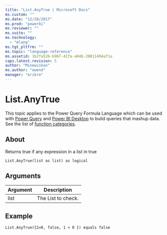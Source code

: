 ```yaml
---
title: "List.AnyTrue | Microsoft Docs"
ms.custom: ""
ms.date: "12/28/2017"
ms.prod: "powerbi"
ms.reviewer: ""
ms.suite: ""
ms.technology: 
  - "mlang"
ms.tgt_pltfrm: ""
ms.topic: "language-reference"
ms.assetid: 1b2fa526-b967-41fa-a04b-20011494af1a
caps.latest.revision: 5
author: "Minewiskan"
ms.author: "owend"
manager: "erikre"
---
```

# List.AnyTrue
This topic applies to the Power Query Formula Language which can be used with [Power Query](https://support.office.com/article/Introduction-to-Microsoft-Power-Query-for-Excel-6E92E2F4-2079-4E1F-BAD5-89F6269CD605) and [Power BI Desktop](http://go.microsoft.com/fwlink/p/?LinkId=618607) to build queries that mashup data. See the list of [function categories](https://msdn.microsoft.com/en-us/library/mt211003.aspx).  
  
## About  
Returns true if any expression in a list in true  
  
`List.AnyTrue(list as list) as logical`  
  
## Arguments  
  
|Argument|Description|  
|------------|---------------|  
|list|The List to check.|  
  
## Example  
  
```  
List.AnyTrue({2=0, false, 1 < 0 }) equals false  
```  
